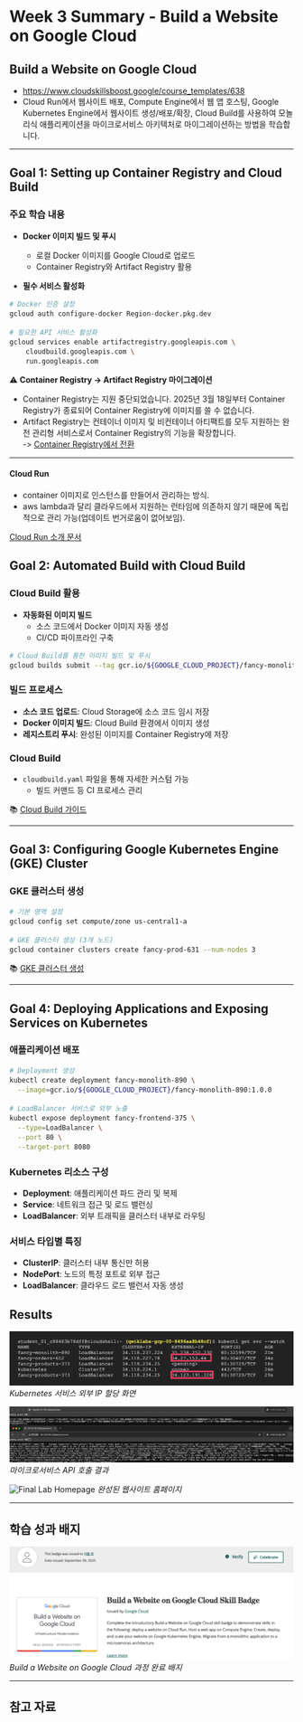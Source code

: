 # Week 3 Summary - Build a Website on Google Cloud

## Build a Website on Google Cloud
- https://www.cloudskillsboost.google/course_templates/638
- Cloud Run에서 웹사이트 배포, Compute Engine에서 웹 앱 호스팅, Google Kubernetes Engine에서 웹사이트 생성/배포/확장, Cloud Build를 사용하여 모놀리식 애플리케이션을 마이크로서비스 아키텍처로 마이그레이션하는 방법을 학습합니다.

---

## Goal 1: Setting up Container Registry and Cloud Build

### 주요 학습 내용
- **Docker 이미지 빌드 및 푸시**
  - 로컬 Docker 이미지를 Google Cloud로 업로드
  - Container Registry와 Artifact Registry 활용

- **필수 서비스 활성화**
```bash
# Docker 인증 설정
gcloud auth configure-docker Region-docker.pkg.dev

# 필요한 API 서비스 활성화
gcloud services enable artifactregistry.googleapis.com \
    cloudbuild.googleapis.com \
    run.googleapis.com
```


⚠️ **Container Registry → Artifact Registry 마이그레이션**
- Container Registry는 지원 중단되었습니다. 2025년 3월 18일부터 Container Registry가 종료되어 Container Registry에 이미지를 쓸 수 없습니다.  
- Artifact Registry는 컨테이너 이미지 및 비컨테이너 아티팩트를 모두 지원하는 완전 관리형 서비스로서 Container Registry의 기능을 확장합니다.  
-> [Container Registry에서 전환](https://cloud.google.com/artifact-registry/docs/transition/transition-from-gcr?hl=ko)
---


#### Cloud Run
- container 이미지로 인스턴스를 만들어서 관리하는 방식.
- aws lambda과 달리 클라우드에서 지원하는 런타임에 의존하지 않기 때문에 독립적으로 관리 가능(업데이트 번거로움이 없어보임).

[Cloud Run 소개 문서](https://cloud.google.com/run/docs/overview/what-is-cloud-run?hl=ko)

## Goal 2: Automated Build with Cloud Build

### Cloud Build 활용
- **자동화된 이미지 빌드**
  - 소스 코드에서 Docker 이미지 자동 생성
  - CI/CD 파이프라인 구축

```bash
# Cloud Build를 통한 이미지 빌드 및 푸시
gcloud builds submit --tag gcr.io/${GOOGLE_CLOUD_PROJECT}/fancy-monolith-890:1.0.0
```

### 빌드 프로세스
- **소스 코드 업로드**: Cloud Storage에 소스 코드 임시 저장
- **Docker 이미지 빌드**: Cloud Build 환경에서 이미지 생성
- **레지스트리 푸시**: 완성된 이미지를 Container Registry에 저장

### Cloud Build 
- `cloudbuild.yaml` 파일을 통해 자세한 커스텀 가능
  - 빌드 커맨드 등 CI 프로세스 관리

📚 [Cloud Build 가이드](https://cloud.google.com/build/docs)

---

## Goal 3: Configuring Google Kubernetes Engine (GKE) Cluster

### GKE 클러스터 생성
```bash
# 기본 영역 설정
gcloud config set compute/zone us-central1-a

# GKE 클러스터 생성 (3개 노드)
gcloud container clusters create fancy-prod-631 --num-nodes 3
```

📚 [GKE 클러스터 생성](https://cloud.google.com/kubernetes-engine/docs/how-to/creating-a-zonal-cluster)

---

## Goal 4: Deploying Applications and Exposing Services on Kubernetes

### 애플리케이션 배포
```bash
# Deployment 생성
kubectl create deployment fancy-monolith-890 \
  --image=gcr.io/${GOOGLE_CLOUD_PROJECT}/fancy-monolith-890:1.0.0

# LoadBalancer 서비스로 외부 노출
kubectl expose deployment fancy-frontend-375 \
  --type=LoadBalancer \
  --port 80 \
  --target-port 8080
```

### Kubernetes 리소스 구성
- **Deployment**: 애플리케이션 파드 관리 및 복제
- **Service**: 네트워크 접근 및 로드 밸런싱
- **LoadBalancer**: 외부 트래픽을 클러스터 내부로 라우팅

### 서비스 타입별 특징
- **ClusterIP**: 클러스터 내부 통신만 허용
- **NodePort**: 노드의 특정 포트로 외부 접근
- **LoadBalancer**: 클라우드 로드 밸런서 자동 생성

## Results

![Kubernetes Service External IP](./week3-images/k8s-service-external-ip.png)
*Kubernetes 서비스 외부 IP 할당 화면*

![API Call Results](./week3-images/api-call-results.png)
*마이크로서비스 API 호출 결과*

![Final Lab Homepage](./week3-images/final-lab-homepage.png)
*완성된 웹사이트 홈페이지*

---

## 학습 성과 배지

![Skill Badge](./week3-images/skill-badge.png)
*Build a Website on Google Cloud 과정 완료 배지*

---

## 참고 자료

